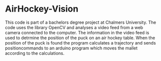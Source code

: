 # AirHockey-Vision

This code is part of a bachelors degree project at Chalmers University.
The code uses the library OpenCV and analyses a video feed from a web camera connected to the computer.
The information in the video feed is used to detrmine the position of the puck on an air hockey table. 
When the position of the puck is found the program calculates a trajectory and sends positioncommands to an arduino program which
moves the mallet according to the calculations.
